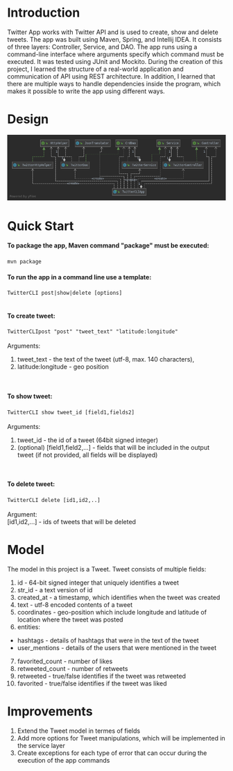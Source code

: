 # Introduction
Twitter App works with Twitter API and is used to create, show and delete tweets. The app was built using Maven, Spring, and Intellij IDEA. It consists of three layers: Controller, Service, and DAO. The app runs using a command-line interface where arguments specify which command must be executed. It was tested using JUnit and Mockito. During the creation of this project, I learned the structure of a real-world application and communication of API using REST architecture. In addition, I learned that there are multiple ways to handle dependencies inside the program, which makes it possible to write the app using different ways.

# Design
![UML diagram](/core_java/twitter/twitterUML.png)

# Quick Start
#### To package the app, Maven command "package" must be executed: <br/>
`mvn package`<br/>

#### To run the app in a command line use a template:<br/>
`TwitterCLI post|show|delete [options]` <br/>
<br/>
#### To create tweet:<br/>
`TwitterCLIpost "post" "tweet_text" "latitude:longitude"` <br/>
<br/>
Arguments: 
1. tweet_text - the text of the tweet (utf-8, max. 140 characters), 
2. latitude:longitude - geo position  
<br/>

#### To show tweet:<br/>
`TwitterCLI show tweet_id [field1,fields2]`<br/>
<br/>
Arguments:
1. tweet_id - the id of a tweet (64bit signed integer)
2. (optional) [field1,field2,...] - fields that will be included in the output tweet (if not provided, all fields will be displayed)
<br/>

#### To delete tweet:<br/>
`TwitterCLI delete [id1,id2,..]`<br/>
<br/>
Argument:<br/>
[id1,id2,...] - ids of tweets that will be deleted<br/>

# Model
The model in this project is a Tweet. Tweet consists of multiple fields:
1. id - 64-bit signed integer that uniquely identifies a tweet
2. str_id - a text version of id
3. created_at - a timestamp, which identifies when the tweet was created
4. text - utf-8 encoded contents of a tweet 
5. coordinates - geo-position which include longitude and latitude of location where the tweet was posted
6. entities:
  * hashtags - details of hashtags that were in the text of the tweet
  * user_mentions - details of the users that were mentioned in the tweet
7. favorited_count - number of likes
8. retweeted_count - number of retweets
9. retweeted - true/false identifies if the tweet was retweeted
10. favorited - true/false identifies if the tweet was liked

# Improvements 
1. Extend the Tweet model in termes of fields
2. Add more options for Tweet manipulations, which will be implemented in the service layer
3. Create exceptions for each type of error that can occur during the execution of the app commands

